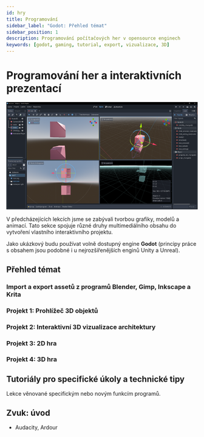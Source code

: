 ```yaml
---
id: hry
title: Programování
sidebar_label: "Godot: Přehled témat"
sidebar_position: 1
description: Programování počítačových her v opensource enginech
keywords: [godot, gaming, tutorial, export, vizualizace, 3D]
---
```


# Programování her a  interaktivních prezentací

![image](./images/godot-01.png)


V předcházejících lekcích jsme se zabývali tvorbou grafiky, modelů  a animací. Tato sekce spojuje různé druhy multimediálního obsahu do vytvoření vlastního interaktivního projektu. 

Jako ukázkový budu používat volně dostupný engine **Godot** (principy práce s obsahem jsou podobné i u nejrozšířenějších enginů Unity a Unreal).

## Přehled témat

### Import a export assetů z programů Blender, Gimp, Inkscape a Krita
### Projekt 1: Prohlížeč 3D objektů
### Projekt 2: Interaktivní 3D vizualizace architektury
### Projekt 3: 2D hra
### Projekt 4: 3D hra


## Tutoriály pro specifické úkoly a technické tipy

Lekce věnované specifickým nebo novým funkcím programů.

## Zvuk: úvod

- Audacity, Ardour



